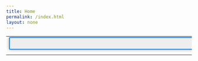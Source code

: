 ```yaml
---
title: Home
permalink: /index.html
layout: none
---
```

<html xmlns="http://www.w3.org/1999/xhtml"> 
<head> 
<title></title> 
<meta http-equiv="Content-Type" content="text/html; charset=utf-8" /> 
<link rel="stylesheet" href="https://unpkg.com/leaflet@1.3.0/dist/leaflet.css" />
<link rel="stylesheet" href="/css/leaflet-search.css" />
<link rel="stylesheet" href="/css/style.css" />
<script src="https://ajax.googleapis.com/ajax/libs/jquery/3.6.1/jquery.min.js"></script>
<style>
#findbox {
background: #eee;
border-radius:.125em;
border:2px solid #1978cf;
box-shadow: 0 0 8px #999;
margin-bottom: 10px;
padding: 2px 0;
width: 600px;
height: 26px;
}
.search-tooltip {
width: 200px;
}
.leaflet-control-search .search-cancel {
position: static;
float: left;
margin-left: -22px;
}
</style>
</head>
<body onload="getStreams()">
<table style="width:100%">
<tr>
<td><div id="findbox"></div>
<div id="map"></div></td>
<td id="info"></td>
</tr>
</table>
<div style="display:none" id="list"></div>
<div id="list2"></div>
<script src="https://unpkg.com/leaflet@1.3.0/dist/leaflet.js"></script>
<script src="/js/leaflet-search.js"></script>
<script src="/js/us-states.js"></script>
<script>
//sample data values define in us-states.js
var map = new L.Map('map', {zoom: 5, center: new L.latLng([55, -2]) });
map.addLayer(new L.TileLayer('https://{s}.tile.openstreetmap.org/{z}/{x}/{y}.png'));//base layer
var dude77 = [];
var dude78 = [];
var uktownstate = {type:String("FeatureCollection"),features:[dude77]};
var data = statesData;
var data2 = uktownstate;
let text = "";
let text2 = "";
document.getElementById("list2").innerHTML = text2;
myfruit = {};
let xx = 0;
function getStreams() {
  //let httpRequest;
  let url = [0, 20, 40, 60, 80, 100, 120, 140, 160, 180, 200, 220, 240, 260, 280, 300, 320, 340, 360, 380, 400, 420, 440, 460, 480, 500, 520, 540, 560, 580, 600, 620, 640];
  function makeRequest() {
    url.forEach(async function(e) {
      let httpRequest = new XMLHttpRequest();
      if (!httpRequest) {
        alert("can not create http instance!");
        return false;
      }
      httpRequest.onreadystatechange = streams;
      httpRequest.open('GET', 'https://members-api.parliament.uk/api/Location/Constituency/Search?skip='+e+'&take=20');
      httpRequest.send();
    });
  }
  function streams() {
    if (this.readyState === this.DONE) {
        let data = JSON.parse(this.response);
		let e = 0;
		const f = e++;
		var data2 = data.items;
		var data55 = data2.value;
		let a = -1;
		document.getElementById("list2").innerHTML = text2;
		data2.forEach((data2, index) => {
		if(data2.value.currentRepresentation == undefined){var data66 = 'Undefined'}else{var data66 = data2.value.currentRepresentation.member.value.latestParty.name};
		if(data66 == 'Undefined'){var color = '#86848A'};
		if(data66 == 'Labour'){var color = '#Ff0000'};
		if(data66 == 'Scottish National Party'){var color = '#Fff800'};
		if(data66 == 'Conservative'){var color = '#0038FF'};
		if(data66 == 'Democratic Unionist Party'){var color = '#50A9D4'};
		if(data66 == 'Plaid Cymru'){var color = '#EF00FF'};
		if(data66 == 'Liberal Democrat'){var color = '#67A81B'};
		if(data66 == 'Sinn Féin'){var color = '#6900FF'};
		if(data66 == 'Independent'){var color = '#FFFFFF'};
		if(data66 == 'Social Democratic & Labour Party'){var color = '#FF9E00'};
		if(data66 == 'Alba Party'){var color = '#56A1A4'};
		if(data66 == 'Green Party'){var color = '#38FF00'};
		if(data66 == 'Labour (Co-op)'){var color = '#F7005A'};
		if(data66 == 'Speaker'){var color = '#000000'};
		if(data66 == 'Alliance'){var color = '#00FDFF'};
		let httpRequest1 = new XMLHttpRequest();
		httpRequest1.onreadystatechange = function(){
    	if(this.readyState == 4 && this.status == 200){
		var str2 = this.responseText;
		const after_ = str2.split('coordinates')[1];
		const after66_ = str2.split('type')[1];
		const after66a_ = after66_.substring(5);
      	const after1_ = after_.substring(3);
	  	const before_ = after1_.split('}')[0];
		const before66a_ = after66a_.split(',')[0];
		const before66b_ = before66a_.replace('"', '');
		const before66c_ = before66b_.split('n')[0]+'n';
		//const before66d_ = before66c_+'n';
		//console.log(before66c_);
    	//2
		++a;
		console.log(a);  
	   	console.log(data2.value.id +' - '+data66+' - '+data2.value.name+' - '+color+' - '+before66c_+' - '+before_);
		dude78.push({"type":"Feature","id":"3298","properties":{"name":"Ashton-under-Lyne","density":63.50},"geometry":{"type":"Polygon","coordinates":[[[-2.150474,53.472571],[-2.161498,53.474875],[-2.16965,53.486775],[-2.163386,53.496724],[-2.178685,53.505833],[-2.173218,53.51212],[-2.156231,53.5158],[-2.146436,53.521038],[-2.137239,53.515123],[-2.133415,53.508903],[-2.118281,53.505729],[-2.103361,53.509626],[-2.092124,53.520599],[-2.061846,53.522365],[-2.056528,53.513399],[-2.056494,53.505455],[-2.068884,53.496795],[-2.068265,53.492058],[-2.074903,53.480737],[-2.075835,53.482685],[-2.100914,53.481646],[-2.111759,53.46762],[-2.122242,53.482833],[-2.128188,53.485759],[-2.150474,53.472571]]]}});
		dude77.push({type:String("Feature"),id:parseInt(data2.value.id),properties:{name:String(data2.value.name),color:String(color),party:String(data66)},geometry:{type:before66c_,coordinates:Array(before_)}});
    	}	
  	};
	httpRequest1.open('GET', 'https://members-api.parliament.uk/api/Location/Constituency/'+data2.value.id+'/Geometry');
      httpRequest1.send();
	  text2 += data2.value.id+" - "+data2.value.name+" - "+data66+"<br>";
});
}
  }
  makeRequest();
}
//const myArr = JSON.parse(dude77);
//	console.log(myArr[0]);
const fruits = data.features;
fruits.forEach(myFunction);
document.getElementById("list").innerHTML = text;
const fruits2 = data2.features;
console.log(fruits[1].id);
fruits2.forEach(pleasework);
function pleasework(item, index) {
	console.log(item.properties);
	console.log(Object.keys(item));
	console.log(item.length);
}
function myFunction(item, index, emp1) {
text += index + ": " + item.properties.name + "<br>";
$.ajax({
/*
url: 'http://members-api.parliament.uk/api/Location/Constituency/'+item.id,
success: function(response) {
document.getElementById("list2").innerHTML = text2;
//console.log(response.value.currentRepresentation);
var dude6= response.value.currentRepresentation.member.value.latestParty.name;
text2 += index + ": " + dude6 + " - " + item.id + " - " + item.properties.name + "<br>";
},
error: function(error) {
//Do Something to handle error
console.log(error);
}
*/
});
/*
$.getJSON('http://members-api.parliament.uk/api/Location/Constituency/'+item.id, function(emp1) {
var dude5 = emp1.value.currentRepresentation.member.value.latestParty.name;
if (dude5 === undefined || dude5.value === null) {
console.log("bullshit");
}else {
	//text2 += index + ": " + dude5 + "- " + item.id + " - " + item.properties.name + "<br>";
	console.log(dude5, item.properties.name);
	}
});
*/
}
function mapcolor() {
 // alert("Page is loaded");
}
var featuresLayer = new L.GeoJSON(data, {
style: function(feature) {
return {color: feature.properties.color };
},
onEachFeature: function(feature, marker,) {
marker.bindPopup('<h4 style="color:'+feature.properties.color+'">'+ feature.properties.name +'<br /><button onclick="stateinfo(this, \''+ feature.id +'\')">'+''+'Click Here For more info</button></h4>');
}
});
map.addLayer(featuresLayer);
var searchControl = new L.Control.Search({
container: 'findbox',
layer: featuresLayer,
propertyName: 'name',
marker: false,
moveToLocation: function(latlng, title, map) {
//map.fitBounds( latlng.layer.getBounds() );
var zoom = map.getBoundsZoom(latlng.layer.getBounds());
map.setView(latlng, zoom); // access the zoom
}
});
searchControl.on('search:locationfound', function(e) {
//console.log('search:locationfound', );
//map.removeLayer(this._markerSearch)
e.layer.setStyle({fillColor: '#3f0', color: '#0f0'});
if(e.layer._popup)
e.layer.openPopup();
}).on('search:collapsed', function(e) {
featuresLayer.eachLayer(function(layer) {//restore feature color
featuresLayer.resetStyle(layer);
});
});	
map.addControl(searchControl);//inizialize search control
function stateinfo(element, color) {
//console.log(color);
let country = data.features.find(el => el.id === color);
//console.log(country.properties["name"]);
const info = document.getElementById("info");
info.innerHTML = country.properties["name"];
const para = document.createElement("div");
para.setAttribute("id", "info1");
para.setAttribute("class", "header");
const para2 = document.createElement("div");
para2.setAttribute("id", "info2");
para2.setAttribute("class", "header");
const para3 = document.createElement("div");
para3.setAttribute("id", "info3");
para3.setAttribute("class", "header");
para.innerHTML = color;
para2.innerHTML = color;
para3.innerHTML = color;
info.appendChild(para);
info.appendChild(para2);
info.appendChild(para3);
$.getJSON('https://members-api.parliament.uk/api/Location/Constituency/'+color, function(emp) {
$('#info1').html('<p>Constituency Name: ' + emp.value.name + '</p>');
$('#info1').append('<p>MP Name : ' + emp.value.currentRepresentation.member.value.nameFullTitle + '</p>');
$('#info1').append('<img src="' + emp.value.currentRepresentation.member.value.thumbnailUrl + '" alt="' + emp.value.currentRepresentation.member.value.nameFullTitle + '" width="100">');
$('#info1').append('<p>Party: '
+ emp.value.currentRepresentation.member.value.latestParty.name
+ '</p>');
});
$.getJSON('https://members-api.parliament.uk/api/Location/Constituency/'+color+'/Synopsis', function(emp1) {
$('#info2').html('<p>Member Info: ' + emp1.value + '</p>');
});
$.getJSON('https://members-api.parliament.uk/api/Location/Constituency/'+color+'/ElectionResults', function(emp3) {
	var dude5 = emp3.value;
$('#info3').html('<p>Electorate Info: ' + dude5[0].electorate + '</p>');
$('#info3').append('<p>Majority : ' + dude5[0].majority + '</p>');
$('#info3').append('<p>Turnout : ' + dude5[0].turnout + '</p>');
});
}
console.log(fruits2[0]);
var dude55a = fruits2[0];
var myArr = [dude77];
console.log(fruits2[0]);
console.log('wtf');
</script>
</body>
</html>
